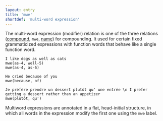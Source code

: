 ```yaml
---
layout: entry
title: 'mwe'
shortdef: 'multi-word expression'
---
```


The multi-word expression (modifier) relation is one of the three
relations ([compound](), `mwe`, [name]()) for compounding.
It used for certain fixed grammaticized expressions with function words that behave like a single function word.

~~~ sdparse
I like dogs as well as cats
mwe(as-4, well-5)
mwe(as-4, as-6)
~~~

~~~ sdparse
He cried because of you
mwe(because, of)
~~~

~~~ sdparse
Je préfère prendre un dessert plutôt qu' une entrée \n I prefer getting a dessert rather than an appetizer
mwe(plutôt, qu')
~~~

Multiword expressions are annotated in a flat, head-initial structure,
in which all words in the expression modify the first one using the
`mwe` label.
